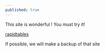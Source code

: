```yaml
---
published: true
---
```

This site is wonderful !
You must try it!


[rapidtables](https://www.rapidtables.com/ "rapidtables")


If possible, we will make a backup of that site

